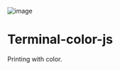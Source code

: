 ![image](https://travis-ci.com/J-P-S-O/Terminal-color-js.svg?branch=main)
# Terminal-color-js
Printing with color.
